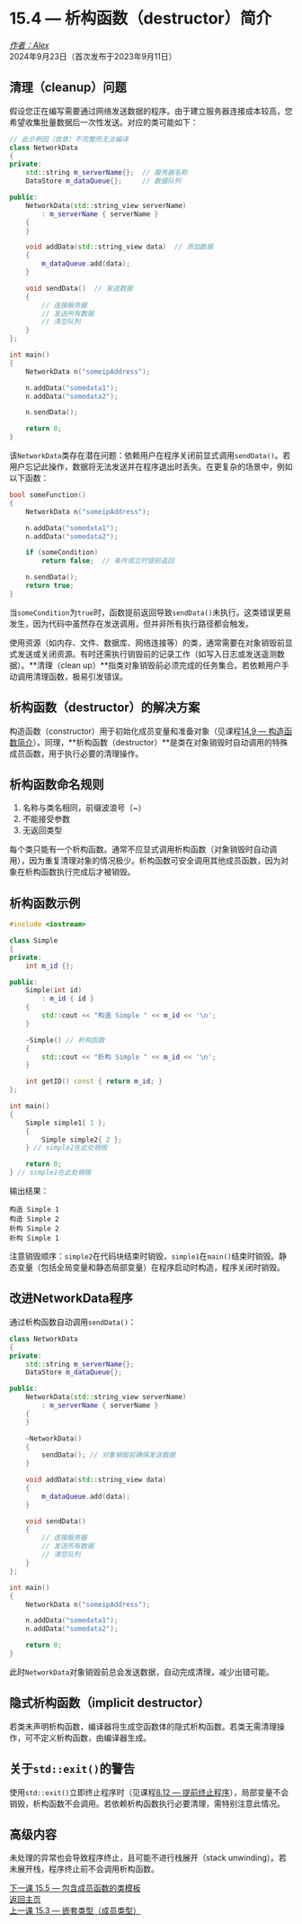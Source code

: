 15.4 — 析构函数（destructor）简介  
===================================

[*作者：Alex*](https://www.learncpp.com/author/Alex/ "查看 Alex 的所有文章")  
2024年9月23日（首次发布于2023年9月11日）  

清理（cleanup）问题  
----------------  

假设您正在编写需要通过网络发送数据的程序。由于建立服务器连接成本较高，您希望收集批量数据后一次性发送。对应的类可能如下：  

```cpp
// 此示例因（故意）不完整而无法编译
class NetworkData
{
private:
    std::string m_serverName{};  // 服务器名称
    DataStore m_dataQueue{};     // 数据队列

public:
	NetworkData(std::string_view serverName)
		: m_serverName { serverName }
	{
	}

	void addData(std::string_view data)  // 添加数据
	{
		m_dataQueue.add(data);
	}

	void sendData()  // 发送数据
	{
		// 连接服务器
		// 发送所有数据
		// 清空队列
	}
};

int main()
{
    NetworkData n("someipAddress");

    n.addData("somedata1");
    n.addData("somedata2");

    n.sendData();

    return 0;
}
```  

该`NetworkData`类存在潜在问题：依赖用户在程序关闭前显式调用`sendData()`。若用户忘记此操作，数据将无法发送并在程序退出时丢失。在更复杂的场景中，例如以下函数：  

```cpp
bool someFunction()
{
    NetworkData n("someipAddress");

    n.addData("somedata1");
    n.addData("somedata2");

    if (someCondition)
        return false;  // 条件成立时提前返回

    n.sendData();
    return true;
}
```  

当`someCondition`为`true`时，函数提前返回导致`sendData()`未执行。这类错误更易发生，因为代码中虽然存在发送调用，但并非所有执行路径都会触发。  

使用资源（如内存、文件、数据库、网络连接等）的类，通常需要在对象销毁前显式发送或关闭资源。有时还需执行销毁前的记录工作（如写入日志或发送遥测数据）。**清理（clean up）**指类对象销毁前必须完成的任务集合。若依赖用户手动调用清理函数，极易引发错误。  

析构函数（destructor）的解决方案  
----------------  

构造函数（constructor）用于初始化成员变量和准备对象（见课程[14.9 — 构造函数简介](Chapter-14/lesson14.9-introduction-to-constructors.md)）。同理，**析构函数（destructor）**是类在对象销毁时自动调用的特殊成员函数，用于执行必要的清理操作。  

析构函数命名规则  
----------------  

1. 名称与类名相同，前缀波浪号（~）  
2. 不能接受参数  
3. 无返回类型  

每个类只能有一个析构函数。通常不应显式调用析构函数（对象销毁时自动调用），因为重复清理对象的情况极少。析构函数可安全调用其他成员函数，因为对象在析构函数执行完成后才被销毁。  

析构函数示例  
----------------  

```cpp
#include <iostream>

class Simple
{
private:
    int m_id {};

public:
    Simple(int id)
        : m_id { id }
    {
        std::cout << "构造 Simple " << m_id << '\n';
    }

    ~Simple() // 析构函数
    {
        std::cout << "析构 Simple " << m_id << '\n';
    }

    int getID() const { return m_id; }
};

int main()
{
    Simple simple1{ 1 };
    {
        Simple simple2{ 2 };
    } // simple2在此处销毁

    return 0;
} // simple1在此处销毁
```  

输出结果：  
```
构造 Simple 1  
构造 Simple 2  
析构 Simple 2  
析构 Simple 1  
```  

注意销毁顺序：`simple2`在代码块结束时销毁，`simple1`在`main()`结束时销毁。静态变量（包括全局变量和静态局部变量）在程序启动时构造，程序关闭时销毁。  

改进NetworkData程序  
----------------  

通过析构函数自动调用`sendData()`：  

```cpp
class NetworkData
{
private:
    std::string m_serverName{};
    DataStore m_dataQueue{};

public:
	NetworkData(std::string_view serverName)
		: m_serverName { serverName }
	{
	}

	~NetworkData()
	{
		sendData(); // 对象销毁前确保发送数据
	}

	void addData(std::string_view data)
	{
		m_dataQueue.add(data);
	}

	void sendData()
	{
		// 连接服务器
		// 发送所有数据
		// 清空队列
	}
};

int main()
{
    NetworkData n("someipAddress");

    n.addData("somedata1");
    n.addData("somedata2");

    return 0;
}
```  

此时`NetworkData`对象销毁前总会发送数据，自动完成清理，减少出错可能。  

隐式析构函数（implicit destructor）  
----------------  

若类未声明析构函数，编译器将生成空函数体的隐式析构函数。若类无需清理操作，可不定义析构函数，由编译器生成。  

关于`std::exit()`的警告  
----------------  

使用`std::exit()`立即终止程序时（见课程[8.12 — 提前终止程序](Chapter-8/lesson8.12-halts-exiting-your-program-early.md)），局部变量不会销毁，析构函数不会调用。若依赖析构函数执行必要清理，需特别注意此情况。  

高级内容  
----------------  

未处理的异常也会导致程序终止，且可能不进行栈展开（stack unwinding）。若未展开栈，程序终止前不会调用析构函数。  

[下一课 15.5 — 包含成员函数的类模板](Chapter-15/lesson15.5-class-templates-with-member-functions.md)  
[返回主页](/)  
[上一课 15.3 — 嵌套类型（成员类型）](Chapter-15/lesson15.3-nested-types-member-types.md)